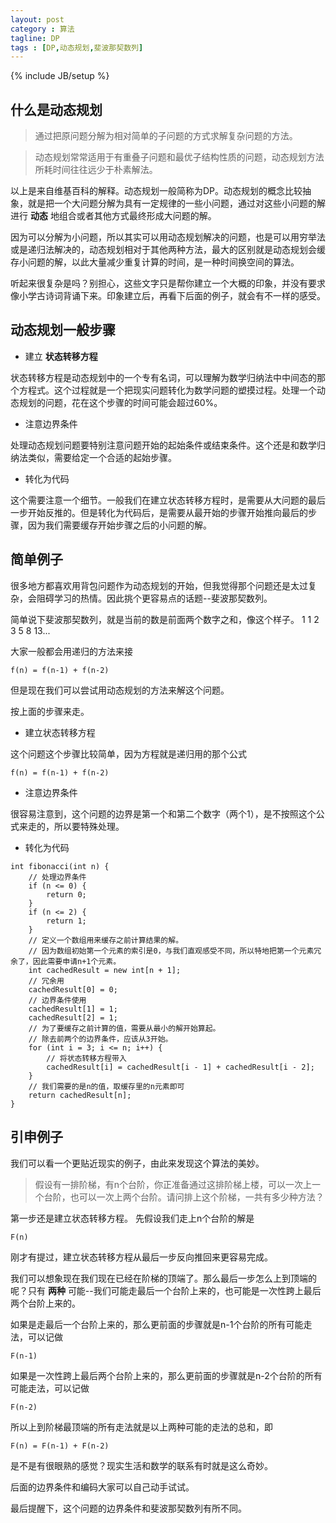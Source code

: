 ```yaml
---
layout: post
category : 算法
tagline: DP
tags : [DP,动态规划,斐波那契数列]
---
```

{% include JB/setup %}

## 什么是动态规划

>通过把原问题分解为相对简单的子问题的方式求解复杂问题的方法。

>动态规划常常适用于有重叠子问题和最优子结构性质的问题，动态规划方法所耗时间往往远少于朴素解法。

以上是来自维基百科的解释。动态规划一般简称为DP。动态规划的概念比较抽象，就是把一个大问题分解为具有一定规律的一些小问题，通过对这些小问题的解进行 **动态** 地组合或者其他方式最终形成大问题的解。

因为可以分解为小问题，所以其实可以用动态规划解决的问题，也是可以用穷举法或是递归法解决的，动态规划相对于其他两种方法，最大的区别就是动态规划会缓存小问题的解，以此大量减少重复计算的时间，是一种时间换空间的算法。

听起来很复杂是吗？别担心，这些文字只是帮你建立一个大概的印象，并没有要求像小学古诗词背诵下来。印象建立后，再看下后面的例子，就会有不一样的感受。

## 动态规划一般步骤

- 建立 **状态转移方程**

状态转移方程是动态规划中的一个专有名词，可以理解为数学归纳法中中间态的那个方程式。这个过程就是一个把现实问题转化为数学问题的塑摸过程。处理一个动态规划的问题，花在这个步骤的时间可能会超过60%。

- 注意边界条件

处理动态规划问题要特别注意问题开始的起始条件或结束条件。这个还是和数学归纳法类似，需要给定一个合适的起始步骤。

- 转化为代码

这个需要注意一个细节。一般我们在建立状态转移方程时，是需要从大问题的最后一步开始反推的。但是转化为代码后，是需要从最开始的步骤开始推向最后的步骤，因为我们需要缓存开始步骤之后的小问题的解。

## 简单例子
很多地方都喜欢用背包问题作为动态规划的开始，但我觉得那个问题还是太过复杂，会阻碍学习的热情。因此挑个更容易点的话题--斐波那契数列。

简单说下斐波那契数列，就是当前的数是前面两个数字之和，像这个样子。
1 1 2 3 5 8 13...

大家一般都会用递归的方法来接
```
f(n) = f(n-1) + f(n-2)
```

但是现在我们可以尝试用动态规划的方法来解这个问题。

按上面的步骤来走。

- 建立状态转移方程

这个问题这个步骤比较简单，因为方程就是递归用的那个公式
```
f(n) = f(n-1) + f(n-2)
```

- 注意边界条件

很容易注意到，这个问题的边界是第一个和第二个数字（两个1），是不按照这个公式来走的，所以要特殊处理。


- 转化为代码

```
int fibonacci(int n) {
    // 处理边界条件
    if (n <= 0) {
        return 0;
    }
    if (n <= 2) {
        return 1;
    }
    // 定义一个数组用来缓存之前计算结果的解。
    // 因为数组初始第一个元素的索引是0，与我们直观感受不同，所以特地把第一个元素冗余了，因此需要申请n+1个元素。
    int cachedResult = new int[n + 1];
    // 冗余用
    cachedResult[0] = 0;
    // 边界条件使用
    cachedResult[1] = 1;
    cachedResult[2] = 1;
    // 为了要缓存之前计算的值，需要从最小的解开始算起。
    // 除去前两个的边界条件，应该从3开始。
    for (int i = 3; i <= n; i++) {
        // 将状态转移方程带入
        cachedResult[i] = cachedResult[i - 1] + cachedResult[i - 2];
    }
    // 我们需要的是n的值，取缓存里的n元素即可
    return cachedResult[n];
}
```
## 引申例子

我们可以看一个更贴近现实的例子，由此来发现这个算法的美妙。

> 假设有一排阶梯，有n个台阶，你正准备通过这排阶梯上楼，可以一次上一个台阶，也可以一次上两个台阶。请问排上这个阶梯，一共有多少种方法？

第一步还是建立状态转移方程。
先假设我们走上n个台阶的解是
```
F(n)
```
刚才有提过，建立状态转移方程从最后一步反向推回来更容易完成。

我们可以想象现在我们现在已经在阶梯的顶端了。那么最后一步怎么上到顶端的呢？只有 **两种** 可能--我们可能走最后一个台阶上来的，也可能是一次性跨上最后两个台阶上来的。

如果是走最后一个台阶上来的，那么更前面的步骤就是n-1个台阶的所有可能走法，可以记做
```
F(n-1)
```

如果是一次性跨上最后两个台阶上来的，那么更前面的步骤就是n-2个台阶的所有可能走法，可以记做
```
F(n-2)
```

所以上到阶梯最顶端的所有走法就是以上两种可能的走法的总和，即
```
F(n) = F(n-1) + F(n-2)
```

是不是有很眼熟的感觉？现实生活和数学的联系有时就是这么奇妙。

后面的边界条件和编码大家可以自己动手试试。

最后提醒下，这个问题的边界条件和斐波那契数列有所不同。